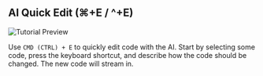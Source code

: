 ## AI Quick Edit (⌘+E / ^+E)

![Tutorial Preview](https://github.com/Personabo-Technologies/easycode-public/blob/main/assets/quick-edit.gif?raw=true)

Use `CMD (CTRL) + E` to quickly edit code with the AI. Start by selecting some code, press the keyboard shortcut, and describe how the code should be changed. The new code will stream in.